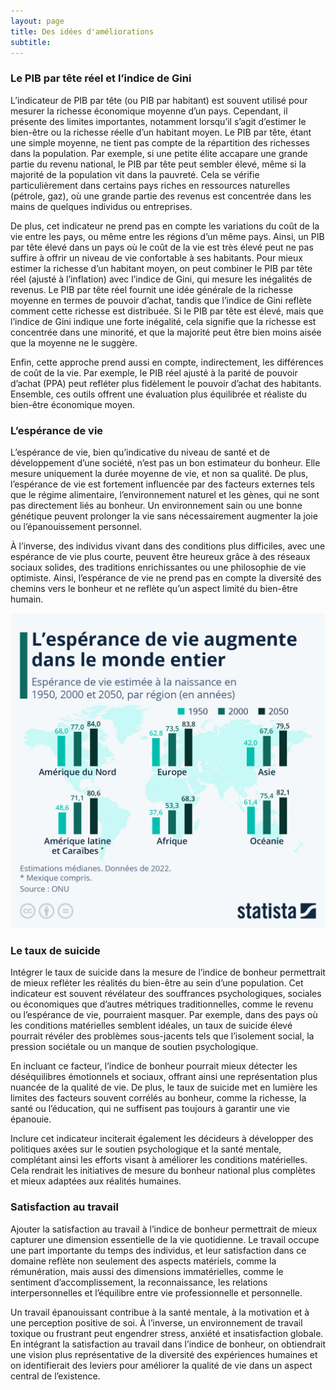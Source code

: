 ```yaml
---
layout: page
title: Des idées d'améliorations
subtitle:
---
```


### Le PIB par tête réel et l’indice de Gini

L’indicateur de PIB par tête (ou PIB par habitant) est souvent utilisé pour mesurer la richesse économique moyenne d’un pays. Cependant, il présente des limites importantes, notamment lorsqu’il s’agit d’estimer le bien-être ou la richesse réelle d’un habitant moyen. Le PIB par tête, étant une simple moyenne, ne tient pas compte de la répartition des richesses dans la population. Par exemple, si une petite élite accapare une grande partie du revenu national, le PIB par tête peut sembler élevé, même si la majorité de la population vit dans la pauvreté. Cela se vérifie particulièrement dans certains pays riches en ressources naturelles (pétrole, gaz), où une grande partie des revenus est concentrée dans les mains de quelques individus ou entreprises.

De plus, cet indicateur ne prend pas en compte les variations du coût de la vie entre les pays, ou même entre les régions d’un même pays. Ainsi, un PIB par tête élevé dans un pays où le coût de la vie est très élevé peut ne pas suffire à offrir un niveau de vie confortable à ses habitants. Pour mieux estimer la richesse d’un habitant moyen, on peut combiner le PIB par tête réel (ajusté à l’inflation) avec l’indice de Gini, qui mesure les inégalités de revenus. Le PIB par tête réel fournit une idée générale de la richesse moyenne en termes de pouvoir d’achat, tandis que l’indice de Gini reflète comment cette richesse est distribuée. Si le PIB par tête est élevé, mais que l’indice de Gini indique une forte inégalité, cela signifie que la richesse est concentrée dans une minorité, et que la majorité peut être bien moins aisée que la moyenne ne le suggère.

Enfin, cette approche prend aussi en compte, indirectement, les différences de coût de la vie. Par exemple, le PIB réel ajusté à la parité de pouvoir d’achat (PPA) peut refléter plus fidèlement le pouvoir d’achat des habitants. Ensemble, ces outils offrent une évaluation plus équilibrée et réaliste du bien-être économique moyen.

### L’espérance de vie

L’espérance de vie, bien qu’indicative du niveau de santé et de développement d’une société, n’est pas un bon estimateur du bonheur. Elle mesure uniquement la durée moyenne de vie, et non sa qualité. De plus, l’espérance de vie est fortement influencée par des facteurs externes tels que le régime alimentaire, l’environnement naturel et les gènes, qui ne sont pas directement liés au bonheur. Un environnement sain ou une bonne génétique peuvent prolonger la vie sans nécessairement augmenter la joie ou l’épanouissement personnel.

À l’inverse, des individus vivant dans des conditions plus difficiles, avec une espérance de vie plus courte, peuvent être heureux grâce à des réseaux sociaux solides, des traditions enrichissantes ou une philosophie de vie optimiste. Ainsi, l’espérance de vie ne prend pas en compte la diversité des chemins vers le bonheur et ne reflète qu’un aspect limité du bien-être humain.

![esperance.jpeg](esperance.jpeg)
### Le taux de suicide

Intégrer le taux de suicide dans la mesure de l’indice de bonheur permettrait de mieux refléter les réalités du bien-être au sein d’une population. Cet indicateur est souvent révélateur des souffrances psychologiques, sociales ou économiques que d’autres métriques traditionnelles, comme le revenu ou l’espérance de vie, pourraient masquer. Par exemple, dans des pays où les conditions matérielles semblent idéales, un taux de suicide élevé pourrait révéler des problèmes sous-jacents tels que l’isolement social, la pression sociétale ou un manque de soutien psychologique.

En incluant ce facteur, l’indice de bonheur pourrait mieux détecter les déséquilibres émotionnels et sociaux, offrant ainsi une représentation plus nuancée de la qualité de vie. De plus, le taux de suicide met en lumière les limites des facteurs souvent corrélés au bonheur, comme la richesse, la santé ou l’éducation, qui ne suffisent pas toujours à garantir une vie épanouie.

Inclure cet indicateur inciterait également les décideurs à développer des politiques axées sur le soutien psychologique et la santé mentale, complétant ainsi les efforts visant à améliorer les conditions matérielles. Cela rendrait les initiatives de mesure du bonheur national plus complètes et mieux adaptées aux réalités humaines.

### Satisfaction au travail

Ajouter la satisfaction au travail à l’indice de bonheur permettrait de mieux capturer une dimension essentielle de la vie quotidienne. Le travail occupe une part importante du temps des individus, et leur satisfaction dans ce domaine reflète non seulement des aspects matériels, comme la rémunération, mais aussi des dimensions immatérielles, comme le sentiment d’accomplissement, la reconnaissance, les relations interpersonnelles et l’équilibre entre vie professionnelle et personnelle.

Un travail épanouissant contribue à la santé mentale, à la motivation et à une perception positive de soi. À l’inverse, un environnement de travail toxique ou frustrant peut engendrer stress, anxiété et insatisfaction globale. En intégrant la satisfaction au travail dans l’indice de bonheur, on obtiendrait une vision plus représentative de la diversité des expériences humaines et on identifierait des leviers pour améliorer la qualité de vie dans un aspect central de l’existence.

